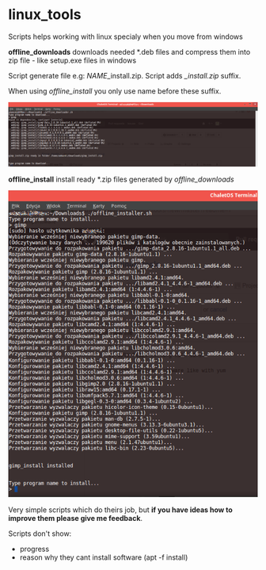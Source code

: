 # linux_tools
Scripts helps working with linux specialy when you move from windows

**offline_downloads** downloads needed *.deb files and compress them into zip file - like setup.exe files in windows

Script generate file e.g: *NAME*_install.zip. Script adds *_install.zip* suffix.

When using *offline_install* you only use name before these suffix.

![alt tag](https://github.com/warpgt/linux_tools/blob/master/download.png)

**offline_install** install ready \*.zip files generated by *offline_downloads*

![alt tag](https://github.com/warpgt/linux_tools/blob/master/install.png)

Very simple scripts which do theirs job, but **if you have ideas how to improve them please give me feedback**.

Scripts don't show:
* progress 
* reason why they cant install software (apt -f install)
